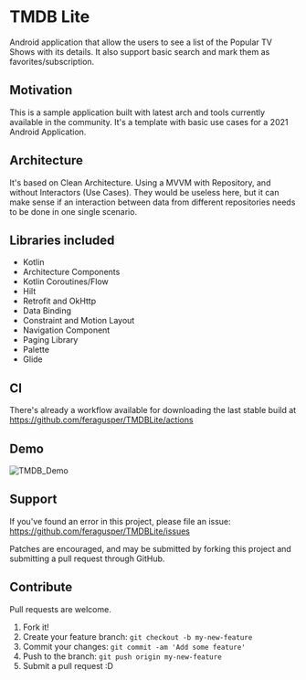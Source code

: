 # TMDB Lite

Android application that allow the users to see a list of the Popular TV Shows with its details. It also support basic search and mark them as favorites/subscription.

Motivation
----------
This is a sample application built with latest arch and tools currently available in the community. It's a template with basic use cases for a 2021 Android Application.

Architecture
------------
It's based on Clean Architecture. Using a MVVM with Repository, and without Interactors (Use Cases). They would be useless here, but it can make sense if an interaction between data from different repositories needs to be done in one single scenario.

Libraries included
-----------------

- Kotlin
- Architecture Components
- Kotlin Coroutines/Flow
- Hilt
- Retrofit and OkHttp
- Data Binding
- Constraint and Motion Layout
- Navigation Component
- Paging Library
- Palette
- Glide

CI
--
There's already a workflow available for downloading the last stable build at https://github.com/feragusper/TMDBLite/actions

Demo
----
![TMDB_Demo](misc/tmdb_demo.gif)

Support
-------
If you've found an error in this project, please file an issue: https://github.com/feragusper/TMDBLite/issues

Patches are encouraged, and may be submitted by forking this project and submitting a pull request through GitHub.

Contribute
----------
Pull requests are welcome.

1. Fork it!
2. Create your feature branch: `git checkout -b my-new-feature`
3. Commit your changes: `git commit -am 'Add some feature'`
4. Push to the branch: `git push origin my-new-feature`
5. Submit a pull request :D
